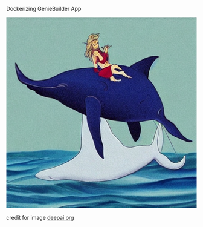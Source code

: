 Dockerizing GenieBuilder App

![genie riding whale image](./genie-docker.jpg)

credit for image [deepai.org](https://deepai.org/machine-learning-model/text2img)
